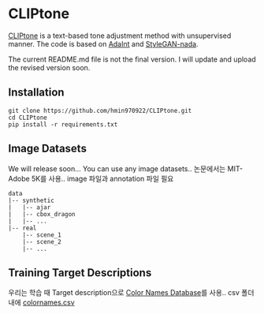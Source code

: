 # CLIPtone
[CLIPtone](https://hmin970922.github.io/CLIPtone/) is a text-based tone adjustment method with unsupervised manner.
The code is based on [AdaInt](https://github.com/ImCharlesY/AdaInt) and [StyleGAN-nada](https://github.com/rinongal/StyleGAN-nada).

The current README.md file is not the final version. I will update and upload the revised version soon.



## Installation
```
git clone https://github.com/hmin970922/CLIPtone.git
cd CLIPtone
pip install -r requirements.txt
```


## Image Datasets
We will release soon...
You can use any image datasets..
논문에서는 MIT-Adobe 5K를 사용..
image 파일과 annotation 파일 필요
```
data
|-- synthetic
|   |-- ajar
|   |-- cbox_dragon
|   |-- ...
|-- real
    |-- scene_1
    |-- scene_2
    |-- ...
```


## Training Target Descriptions
우리는 학습 때 Target description으로 [Color Names Database](https://github.com/meodai/color-names)를 사용..
csv 폴더 내에 [colornames.csv](https://github.com/meodai/color-names/blob/master/src/colornames.csv)

